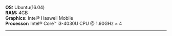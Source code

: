 
**OS:** Ubuntu(16.04)<br/>
**RAM:** 4GB<br/>
**Graphics:** Intel® Haswell Mobile<br/>
**Processor:** Intel® Core™ i3-4030U CPU @ 1.90GHz × 4 

---

